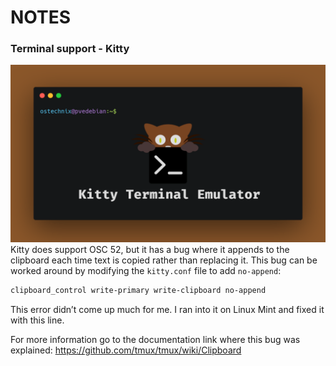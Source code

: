 # NOTES 

### Terminal support - Kitty
![kato](https://github.com/kato420/katolinuxdotfiles/blob/main/.config/img/Kitty-Terminal-Emulator.png)
Kitty does support OSC 52, but it has a bug where it appends to the clipboard each time text is copied rather than replacing it. This bug can be worked around by modifying the `kitty.conf` file to add `no-append`:
```sh
clipboard_control write-primary write-clipboard no-append
```
This error didn’t come up much for me. I ran into it on Linux Mint and fixed it with this line.

For more information go to the documentation link where this bug was explained: https://github.com/tmux/tmux/wiki/Clipboard
